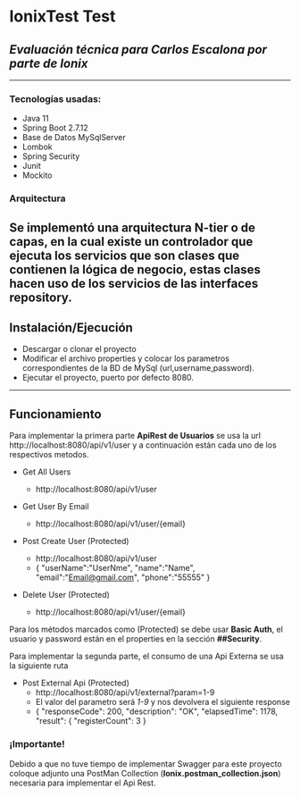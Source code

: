 # IonixTest Test
## _Evaluación técnica para Carlos Escalona por parte de Ionix_
-------------------------------------------------------------------
### Tecnologías usadas:
- Java 11
- Spring Boot 2.7.12
- Base de Datos MySqlServer
- Lombok
- Spring Security
- Junit
- Mockito

### Arquitectura 
Se implementó una arquitectura N-tier o de capas, en la cual existe un controlador que ejecuta los servicios que son clases que contienen la lógica de negocio, 
estas clases hacen uso de los servicios de las interfaces repository.
-------------------------------------------------------------------

## Instalación/Ejecución
- Descargar o clonar el proyecto
- Modificar el archivo properties y colocar los parametros correspondientes de la BD de MySql (url,username,password).
- Ejecutar el proyecto, puerto por defecto 8080.
-------------------------------------------------------------------

## Funcionamiento

Para implementar la primera parte __ApiRest de Usuarios__ se usa la url http://localhost:8080/api/v1/user y a continuación están 
cada uno de los respectivos metodos.

- Get All Users
  * http://localhost:8080/api/v1/user

- Get User By Email
  * http://localhost:8080/api/v1/user/{email}

- Post Create User (Protected) 
  * http://localhost:8080/api/v1/user
  * {
      "userName":"UserNme",
      "name":"Name",
      "email":"Email@gmail.com",
      "phone":"55555"
    }

- Delete User (Protected) 
  * http://localhost:8080/api/v1/user/{email}

Para los métodos marcados como (Protected) se debe usar **Basic Auth**, el usuario y password están en el properties en la sección **##Security**. 
  

Para implementar la segunda parte, el consumo de una Api Externa se usa la siguiente ruta
- Post External Api (Protected)
  * http://localhost:8080/api/v1/external?param=1-9
  * El valor del parametro será *1-9* y nos devolvera el siguiente response
  * {
       "responseCode": 200,
       "description": "OK",
       "elapsedTime": 1178,
       "result": {
       "registerCount": 3
    }
   

### ¡Importante!
Debido a que no tuve tiempo de implementar Swagger para este proyecto coloque adjunto una PostMan Collection (__Ionix.postman_collection.json__)
necesaria para implementar el Api Rest.   
  
